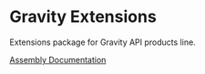 # Gravity Extensions
Extensions package for Gravity API products line.

[Assembly Documentation](./docs/Gravity-Extensions.md 'Gravity-Extensions')